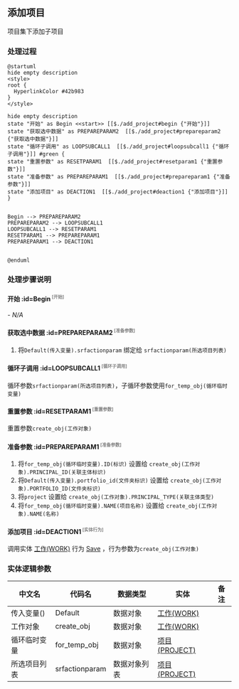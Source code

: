 ## 添加项目 <!-- {docsify-ignore-all} -->

   项目集下添加子项目

### 处理过程

```plantuml
@startuml
hide empty description
<style>
root {
  HyperlinkColor #42b983
}
</style>

hide empty description
state "开始" as Begin <<start>> [[$./add_project#begin {"开始"}]]
state "获取选中数据" as PREPAREPARAM2  [[$./add_project#prepareparam2 {"获取选中数据"}]]
state "循环子调用" as LOOPSUBCALL1  [[$./add_project#loopsubcall1 {"循环子调用"}]] #green {
state "重置参数" as RESETPARAM1  [[$./add_project#resetparam1 {"重置参数"}]]
state "准备参数" as PREPAREPARAM1  [[$./add_project#prepareparam1 {"准备参数"}]]
state "添加项目" as DEACTION1  [[$./add_project#deaction1 {"添加项目"}]]
}


Begin --> PREPAREPARAM2
PREPAREPARAM2 --> LOOPSUBCALL1
LOOPSUBCALL1 --> RESETPARAM1
RESETPARAM1 --> PREPAREPARAM1
PREPAREPARAM1 --> DEACTION1


@enduml
```


### 处理步骤说明

#### 开始 :id=Begin<sup class="footnote-symbol"> <font color=gray size=1>[开始]</font></sup>



*- N/A*
#### 获取选中数据 :id=PREPAREPARAM2<sup class="footnote-symbol"> <font color=gray size=1>[准备参数]</font></sup>



1. 将`Default(传入变量).srfactionparam` 绑定给  `srfactionparam(所选项目列表)`

#### 循环子调用 :id=LOOPSUBCALL1<sup class="footnote-symbol"> <font color=gray size=1>[循环子调用]</font></sup>



循环参数`srfactionparam(所选项目列表)`，子循环参数使用`for_temp_obj(循环临时变量)`
#### 重置参数 :id=RESETPARAM1<sup class="footnote-symbol"> <font color=gray size=1>[重置参数]</font></sup>



重置参数```create_obj(工作对象)```
#### 准备参数 :id=PREPAREPARAM1<sup class="footnote-symbol"> <font color=gray size=1>[准备参数]</font></sup>



1. 将`for_temp_obj(循环临时变量).ID(标识)` 设置给  `create_obj(工作对象).PRINCIPAL_ID(关联主体标识)`
2. 将`Default(传入变量).portfolio_id(文件夹标识)` 设置给  `create_obj(工作对象).PORTFOLIO_ID(文件夹标识)`
3. 将`project` 设置给  `create_obj(工作对象).PRINCIPAL_TYPE(关联主体类型)`
4. 将`for_temp_obj(循环临时变量).NAME(项目名称)` 设置给  `create_obj(工作对象).NAME(名称)`

#### 添加项目 :id=DEACTION1<sup class="footnote-symbol"> <font color=gray size=1>[实体行为]</font></sup>



调用实体 [工作(WORK)](module/Base/work.md) 行为 [Save](module/Base/work#行为) ，行为参数为`create_obj(工作对象)`



### 实体逻辑参数

|    中文名   |    代码名    |  数据类型    |  实体   |备注 |
| --------| --------| -------- | -------- | --------   |
|传入变量(<i class="fa fa-check"/></i>)|Default|数据对象|[工作(WORK)](module/Base/work.md)||
|工作对象|create_obj|数据对象|[工作(WORK)](module/Base/work.md)||
|循环临时变量|for_temp_obj|数据对象|[项目(PROJECT)](module/ProjMgmt/project.md)||
|所选项目列表|srfactionparam|数据对象列表|[项目(PROJECT)](module/ProjMgmt/project.md)||

